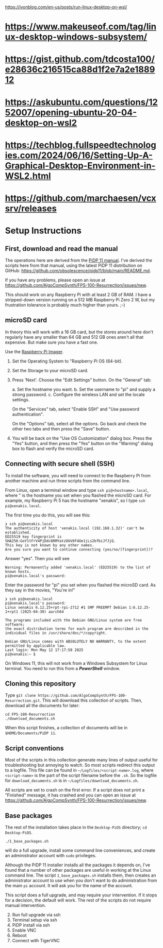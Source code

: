 https://ivonblog.com/en-us/posts/run-linux-desktop-on-wsl/
# https://www.makeuseof.com/tag/linux-desktop-windows-subsystem/
# https://gist.github.com/tdcosta100/e28636c216515ca88d1f2e7a2e188912
# https://askubuntu.com/questions/1252007/opening-ubuntu-20-04-desktop-on-wsl2
# https://techblog.fullspeedtechnologies.com/2024/06/16/Setting-Up-A-Graphical-Desktop-Environment-in-WSL2.html
# https://github.com/marchaesen/vcxsrv/releases


# Setup Instructions

## First, download and read the manual

The operations here are derived from the 
[PiDP 11 manual](https://obsolescence.dev/pidp11/PiDP-11_Manual.pdf).
I've derived the scripts here from that manual, using the latest
PiDP 11 distribution on GitHub:
<https://github.com/obsolescence/pidp11/blob/main/README.md>.

If you have any problems, please open an issue at
<https://github.com/AlgoCompSynth/FPS-100-Resurrection/issues/new>.

This should work on any Raspberry Pi with at least 2 GB of RAM. I
have a stripped-down version running on a 512 MB Raspberry Pi
Zero 2 W, but my frustration tolerance is probably much higher than
yours. ;-)

## microSD card

In theory this will work with a 16 GB card, but the stores around
here don't regularly have any smaller than 64 GB and 512 GB ones
aren't all that expensive. But make sure you have a fast one.

Use the [Raspberry Pi Imager](https://www.raspberrypi.com/software/).

1. Set the Operating System to "Raspberry Pi OS (64-bit).
2. Set the Storage to your microSD card.
3. Press 'Next'. Choose the "Edit Settings" button. On the "General" tab:

    a. Set the hostname you want.
    b. Set the username to "pi" and supply a strong password.
    c. Configure the wireless LAN and set the locale settings.

    On the "Services" tab, select "Enable SSH" and "Use password authentication".

    On the "Options" tab, select all the options. Go back and check the other
    two tabs and then press the "Save" button.

4. You will be back on the "Use OS Customization" dialog box. Press the "Yes"
button, and then press the "Yes" button on the "Warning" dialog box to flash
and verify the microSD card.

## Connecting with secure shell (SSH)

To install the software, you will need to connect to the Raspberry Pi
from another machine and run three scripts from the command line.

From Linux, open a terminal window and type `ssh pi@<hostname>.local`,
where "<hostname> is the hostname you set when you flashed the microSD
card. For example, my Raspberry Pi 5 has the hostname "xenakis", so I
type `ssh pi@xenakis.local`.

The first time you do this, you will see this:

```
❯ ssh pi@xenakis.local
The authenticity of host 'xenakis.local (192.168.1.32)' can't be established.
ED25519 key fingerprint is SHA256:GoY1tFrV4PjDdc8RMYatzDUV0f4Oe1jLs2bfbiJfJjQ.
This key is not known by any other names.
Are you sure you want to continue connecting (yes/no/[fingerprint])?
```

Answer "yes". Then you will see

```
Warning: Permanently added 'xenakis.local' (ED25519) to the list of known hosts.
pi@xenakis.local's password:
```

Enter the password for "pi" you set when you flashed the microSD card.
As they say in the movies, "You're in!"

```
❯ ssh pi@xenakis.local 
pi@xenakis.local's password: 
Linux xenakis 6.12.25+rpt-rpi-2712 #1 SMP PREEMPT Debian 1:6.12.25-1+rpt1 (2025-04-30) aarch64

The programs included with the Debian GNU/Linux system are free software;
the exact distribution terms for each program are described in the
individual files in /usr/share/doc/*/copyright.

Debian GNU/Linux comes with ABSOLUTELY NO WARRANTY, to the extent
permitted by applicable law.
Last login: Mon May 12 17:17:58 2025
pi@xenakis:~ $
```

On Windows 11, this will not work from a Windows Subsystem for Linux
terminal. You need to run this from a ***PowerShell*** window.

## Cloning this repository

Type `git clone https://github.com/AlgoCompSynth/FPS-100-Resurrection.git`.
This will download this collection of scripts. Then, download all the
documents for later:

```
cd FPS-100-Resurrection
./download_documents.sh
```

When this script finishes, a collection of documents will be in
`$HOME/Documents/PiDP 11`.

## Script conventions

Most of the scripts in this collection generate many lines of output
useful for troubleshooting but annoying to watch. So most scripts
redirect this output to a logfile. This file can be found in
`~/Logfiles/<script-name>.log`, where `<script-name>` is the part
of the script filename before the `.sh`. So the logfile for
`download_documents.sh` is in `~/Logfiles/download_documents.sh`.

All scripts are set to crash on the first error. If a script
does not print a "Finished" message, it has crashed and you
can open an issue at
<https://github.com/AlgoCompSynth/FPS-100-Resurrection/issues/new>.

## Base packages

The rest of the installation takes place in the `Desktop-PiOS` directory;
`cd Desktop-PiOS`.

```
./1_base_packages.sh
```

will do a full upgrade, install some command line conveniences,
and create an administrator account with `sudo` privileges.

Although the PiDP 11 installer installs all the packages it depends
on, I've found that a number of other packages are useful in working
at the Linux command line. The script `1_base_packages.sh` installs
them, then creates an administrator account to use when you don't
want to do administration from the main `pi` account. It will ask
you for the name of the account.

This script does a full upgrade, and may require your intervention.
If it stops for a decision, the default will work. The rest of the
scripts do not require manual intervention.

2. Run full upgrade via ssh
3. Terminal setup via ssh
4. PiDP install via ssh
5. Enable VNC
6. Reboot
7. Connect with TigerVNC
